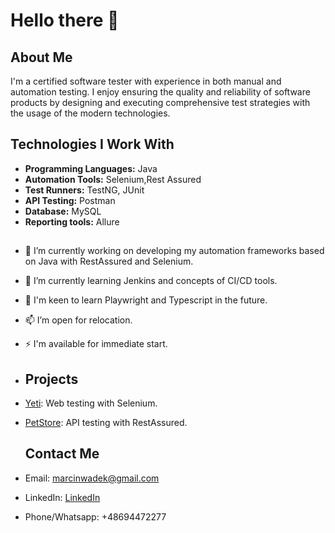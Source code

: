 # Hello there 👋


## About Me
I'm a certified software tester with experience in both manual and automation testing. I enjoy ensuring the quality and reliability of software products by designing and executing comprehensive test strategies with the usage of the modern technologies.


## Technologies I Work With
- **Programming Languages:** Java
- **Automation Tools:** Selenium,Rest Assured
- **Test Runners:** TestNG, JUnit
- **API Testing:** Postman
- **Database:** MySQL
- **Reporting tools:** Allure
  
##
- 🔭 I’m currently working on developing my automation frameworks based on Java with RestAssured and Selenium.
- 🌱 I’m currently learning Jenkins and concepts of CI/CD tools.
- 🌱 I'm keen to learn Playwright and Typescript in the future.
- 📫 I’m open for relocation.
- ⚡ I'm available for immediate start.


- ## Projects
- [Yeti](https://github.com/MarcinWadek/yeti-selenium-java-tests): Web testing with Selenium.
- [PetStore](https://github.com/MarcinWadek/petstore-restassured-java-tests): API testing with RestAssured.

  
  ## Contact Me
 - Email: [marcinwadek@gmail.com](marcinwadek@gmail.com)
 - LinkedIn: [LinkedIn](https://www.linkedin.com/in/marcin-w%C4%85dek-160653138/)
 - Phone/Whatsapp: +48694472277


